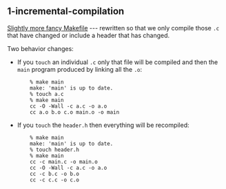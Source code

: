 ## 1-incremental-compilation

[Slightly more fancy Makefile](./Makefile) --- rewritten so that we only
compile those `.c` that have changed or include a header that has changed.

Two behavior changes:

  - If you `touch` an individual `.c` only that file will be compiled and
    then the `main` program produced by linking all the `.o`:

            % make main
            make: 'main' is up to date.
            % touch a.c
            % make main
            cc -O -Wall -c a.c -o a.o
            cc a.o b.o c.o main.o -o main

  - If you `touch` the `header.h` then everything will be recompiled:

            % make main
            make: 'main' is up to date.
            % touch header.h
            % make main
            cc -c main.c -o main.o
            cc -O -Wall -c a.c -o a.o
            cc -c b.c -o b.o
            cc -c c.c -o c.o
